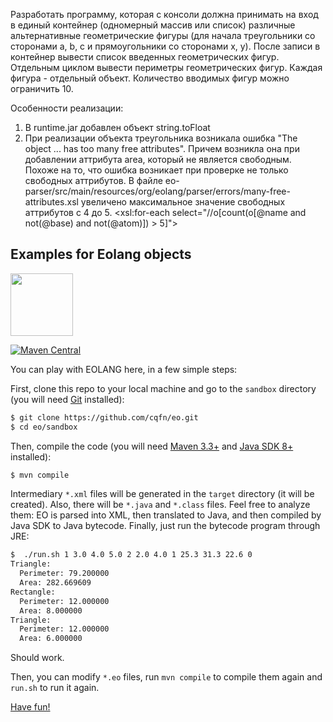 Разработать программу, которая с консоли должна принимать на вход в единый контейнер (одномерный массив или список) различные альтернативные геометрические фигуры (для начала треугольники со сторонами a, b, c и прямоугольники со сторонами x, y). После записи в контейнер вывести список введенных геометрических фигур. Отдельным циклом вывести периметры геометрических фигур. Каждая фигура - отдельный объект. Количество вводимых фигур можно ограничить 10.

Особенности реализации:
1. В runtime.jar добавлен объект string.toFloat
2. При реализации объекта треугольника возникала ошибка "The object ... has too many free attributes".
   Причем возникла она при добавлении аттрибута area, который не является свободным. Похоже на то, что ошибка возникает при проверке не только свободных аттрибутов.
   В файле eo-parser/src/main/resources/org/eolang/parser/errors/many-free-attributes.xsl увеличено максимальное значение свободных аттрибутов с 4 до 5.
   <xsl:for-each select="//o[count(o[@name and not(@base) and not(@atom)]) &gt; 5]">
   
## Examples for Eolang objects

<img src="https://www.yegor256.com/images/books/elegant-objects/cactus.svg" height="100px" />

[![Maven Central](https://img.shields.io/maven-central/v/org.eolang/eo-maven-plugin.svg)](https://maven-badges.herokuapp.com/maven-central/org.eolang/eo-maven-plugin)

You can play with EOLANG here, in a few simple steps:

First, clone this repo to your local machine and go
to the `sandbox` directory (you will need
[Git](https://git-scm.com/book/en/v2/Getting-Started-Installing-Git)
installed):

```bash
$ git clone https://github.com/cqfn/eo.git
$ cd eo/sandbox
```

Then, compile the code (you will need
[Maven 3.3+](https://maven.apache.org/)
and [Java SDK 8+](https://www.java.com/en/download/) installed):

```bash
$ mvn compile
```

Intermediary `*.xml` files will be generated in the `target` directory (it will
be created). Also, there will be `*.java` and `*.class` files. Feel free to analyze
them: EO is parsed into XML, then translated to Java, and then compiled
by Java SDK to Java bytecode. Finally, just run the bytecode program through JRE:

```bash
$  ./run.sh 1 3.0 4.0 5.0 2 2.0 4.0 1 25.3 31.3 22.6 0
Triangle:
  Perimeter: 79.200000
  Area: 282.669609 
Rectangle:
  Perimeter: 12.000000
  Area: 8.000000 
Triangle:
  Perimeter: 12.000000
  Area: 6.000000 
```

Should work.

Then, you can modify `*.eo` files, run `mvn compile` to compile them
again and `run.sh` to run it again.

[Have fun!](https://www.elegantobjects.org)
